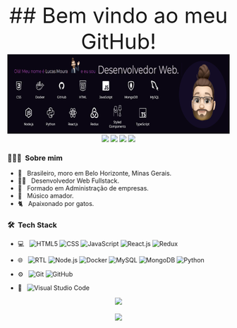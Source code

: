 <div align="center">
<font size="7"> ## Bem vindo ao meu GitHub! </font>
  <img height="180em" src="public/header.png"/>
</div>

<div align="center">
  <a href="https://instagram.com/lcsrbr" target="_blank" class="ext" rel="noreferrer"><img src="https://img.shields.io/badge/-Instagram-%23E4405F?style=for-the-badge&logo=instagram&logoColor=white" target="_blank" class="ext" rel="noreferrer"></a>
  <a href = "mailto:93lucasribeiro@gmail.com"><img src="https://img.shields.io/badge/-Gmail-%23333?style=for-the-badge&logo=gmail&logoColor=white" target="_blank" class="ext" rel="noreferrer"></a>
  <a href="https://www.linkedin.com/in/lucas-moura-ab1b89bb/" target="_blank" class="ext" rel="noreferrer"><img src="https://img.shields.io/badge/-LinkedIn-%230077B5?style=for-the-badge&logo=linkedin&logoColor=white" target="_blank" class="ext" rel="noreferrer"></a>
   <a href="https://portfolio-bay-omega-17.vercel.app/" target="_blank" class="ext" rel="noreferrer"><img src="https://img.shields.io/badge/-PORTFOLIO-%353b3Ac?style=for-the-badge&logoColor=white" target="_blank" class="ext" rel="noreferrer"></a>
</div>
<div>
<h3> 👨🏻‍💻 &nbsp;Sobre mim </h3>

- 🔺 &nbsp; Brasileiro, moro em Belo Horizonte, Minas Gerais.
- 👨‍💻 &nbsp; Desenvolvedor Web Fullstack.
- 💼 &nbsp; Formado em Administração de empresas.
- 🎸 &nbsp; Músico amador.
- 🐈 &nbsp; Apaixonado por gatos.

</div>

<div>
<h3> 🛠 &nbsp;Tech Stack</h3>

- 💻 &nbsp; 
  ![HTML5](https://img.shields.io/badge/-HTML5-333333?style=flat&logo=HTML5)
  ![CSS](https://img.shields.io/badge/-CSS-333333?style=flat&logo=CSS3&logoColor=1572B6)
  ![JavaScript](https://img.shields.io/badge/-JavaScript-333333?style=flat&logo=javascript)
  ![React.js](https://img.shields.io/badge/-React-333333?style=flat&logo=react)
  ![Redux](https://img.shields.io/badge/-Redux-333333?style=flat&logo=redux)

- 🌐 &nbsp; 
  ![RTL](https://img.shields.io/badge/-RTL-333333?style=flat&logo=rtl&logoColor=563D7C)
  ![Node.js](https://img.shields.io/badge/-Node.js-333333?style=flat&logo=node.js)
  ![Docker](https://img.shields.io/badge/-Docker-333333?style=flat&logo=docker)
  ![MySQL](https://img.shields.io/badge/-MySQL-333333?style=flat&logo=mysql)
  ![MongoDB](https://img.shields.io/badge/-MongoDB-333333?style=flat&logo=mongodb)
  ![Python](https://img.shields.io/badge/-Python-333333?style=flat&logo=python)
- ⚙️ &nbsp;
  ![Git](https://img.shields.io/badge/-Git-333333?style=flat&logo=git)
  ![GitHub](https://img.shields.io/badge/-GitHub-333333?style=flat&logo=github)
- 🔧 &nbsp;
  ![Visual Studio Code](https://img.shields.io/badge/-Visual%20Studio%20Code-333333?style=flat&logo=visual-studio-code&logoColor=007ACC)
</div>

<div align="center">
  <img height="180em" src="https://github-readme-stats.vercel.app/api?username=lcsrbr&show_icons=true&theme=calm&include_all_commits=true&count_private=true"/> <br> <br>
  <img height="180em" src="https://github-readme-stats.vercel.app/api/top-langs/?username=lcsrbr&layout=compact&langs_count=7&theme=calm"/>
</div>

